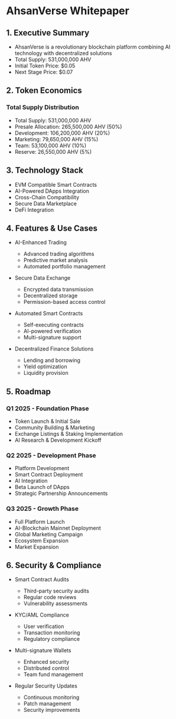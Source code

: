 # AhsanVerse Whitepaper



## 1. Executive Summary
- AhsanVerse is a revolutionary blockchain platform combining AI technology with decentralized solutions
- Total Supply: 531,000,000 AHV
- Initial Token Price: $0.05
- Next Stage Price: $0.07

## 2. Token Economics
### Total Supply Distribution
- Total Supply: 531,000,000 AHV
- Presale Allocation: 265,500,000 AHV (50%)
- Development: 106,200,000 AHV (20%)
- Marketing: 79,650,000 AHV (15%)
- Team: 53,100,000 AHV (10%)
- Reserve: 26,550,000 AHV (5%)

## 3. Technology Stack
- EVM Compatible Smart Contracts
- AI-Powered DApps Integration
- Cross-Chain Compatibility
- Secure Data Marketplace
- DeFi Integration

## 4. Features & Use Cases
- AI-Enhanced Trading
  * Advanced trading algorithms
  * Predictive market analysis
  * Automated portfolio management

- Secure Data Exchange
  * Encrypted data transmission
  * Decentralized storage
  * Permission-based access control

- Automated Smart Contracts
  * Self-executing contracts
  * AI-powered verification
  * Multi-signature support

- Decentralized Finance Solutions
  * Lending and borrowing
  * Yield optimization
  * Liquidity provision

## 5. Roadmap

### Q1 2025 - Foundation Phase
- Token Launch & Initial Sale
- Community Building & Marketing
- Exchange Listings & Staking Implementation
- AI Research & Development Kickoff

### Q2 2025 - Development Phase
- Platform Development
- Smart Contract Deployment
- AI Integration
- Beta Launch of DApps
- Strategic Partnership Announcements

### Q3 2025 - Growth Phase
- Full Platform Launch
- AI-Blockchain Mainnet Deployment
- Global Marketing Campaign
- Ecosystem Expansion
- Market Expansion

## 6. Security & Compliance
- Smart Contract Audits
  * Third-party security audits
  * Regular code reviews
  * Vulnerability assessments

- KYC/AML Compliance
  * User verification
  * Transaction monitoring
  * Regulatory compliance

- Multi-signature Wallets
  * Enhanced security
  * Distributed control
  * Team fund management

- Regular Security Updates
  * Continuous monitoring
  * Patch management
  * Security improvements 